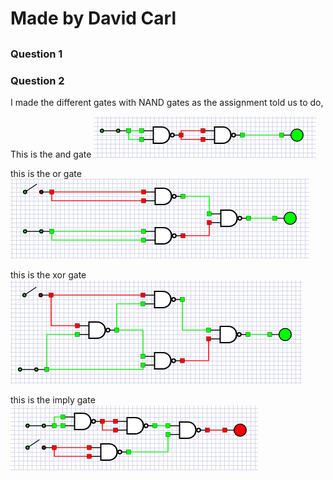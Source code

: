 # Made by David Carl
## 

### Question 1

### Question 2
I made the different gates with NAND gates as the assignment told us to do,

This is the and gate
![Alt text](./andGate.png "andgate")

this is the or gate
![Alt text](./orGate.png "orgate")

this is the xor gate
![Alt text](./xorGate.png "xorgate")

this is the imply gate
![Alt text](./implyGate.png "implygate")
